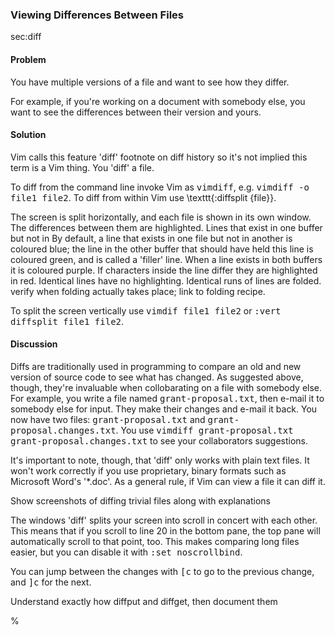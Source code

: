 ### Viewing Differences Between Files

<span class="label">sec:diff</span>

<h4>Problem</h4>

You have multiple versions of a file and want to see how they differ.

For example, if you're working on a document with somebody else, you want to
see the differences between their version and yours.

<h4>Solution</h4>

Vim calls this feature 'diff' <span class="todo">footnote on diff history so it's not
implied this term is a Vim thing</span>. You 'diff' a file.

To diff from the command line invoke Vim as <tt>vimdiff</tt>, e.g.
<tt>vimdiff -o file1 file2</tt>. To diff from within Vim use
\texttt{:diffsplit \{file\}}. 

The screen is split horizontally, and each file is shown in its own window.
The differences between them are highlighted. Lines that exist in one buffer
but not in By default, a line that exists in one file but not in another is
coloured blue; the line in the other buffer that should have held this line is
coloured green, and is called a 'filler' line. When a line exists in both
buffers it is coloured purple. If characters inside the line differ they are
highlighted in red. Identical lines have no highlighting.  Identical runs of
lines are folded. <span class="todo">verify when folding actually takes place; link to
folding recipe</span>.

To split the screen vertically use <tt>vimdif file1 file2</tt> or
<tt>:vert diffsplit file1 file2</tt>.

<h4>Discussion</h4>

Diffs are traditionally used in programming to compare an old and new version
of source code to see what has changed. As suggested above, though, they're
invaluable when collobarating on a file with somebody else. For example, you
write a file named <tt>grant-proposal.txt</tt>, then e-mail it to somebody
else for input. They make their changes and e-mail it back. You now have two
files: <tt>grant-proposal.txt</tt> and <tt>grant-proposal.changes.txt</tt>.
You use <tt>vimdiff grant-proposal.txt grant-proposal.changes.txt</tt> to see
your collaborators suggestions.

It's important to note, though, that 'diff' only works with plain text files.
It won't work correctly if you use proprietary, binary formats such as
Microsoft Word's '*.doc'. As a general rule, if Vim can view a file it can
diff it.

<span class="todo">Show screenshots of diffing trivial files along with explanations</span>

The windows 'diff' splits your screen into scroll in concert with each other.
This means that if you scroll to line 20 in the bottom pane, the top pane will
automatically scroll to that point, too. This makes comparing long files
easier, but you can disable it with <tt>:set noscrollbind</tt>.

You can jump between the changes with <tt>[c</tt> to go to the previous
change, and <tt>]c</tt> for the next.

<span class="todo">Understand exactly how diffput and diffget, then document them</span>

%
